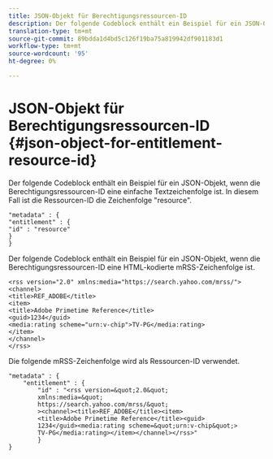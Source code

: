 ```yaml
---
title: JSON-Objekt für Berechtigungsressourcen-ID
description: Der folgende Codeblock enthält ein Beispiel für ein JSON-Objekt, wenn die Berechtigungsressourcen-ID eine einfache Textzeichenfolge ist.
translation-type: tm+mt
source-git-commit: 89bdda1d4bd5c126f19ba75a819942df901183d1
workflow-type: tm+mt
source-wordcount: '95'
ht-degree: 0%

---
```



# JSON-Objekt für Berechtigungsressourcen-ID {#json-object-for-entitlement-resource-id}

Der folgende Codeblock enthält ein Beispiel für ein JSON-Objekt, wenn die Berechtigungsressourcen-ID eine einfache Textzeichenfolge ist. In diesem Fall ist die Ressourcen-ID die Zeichenfolge &quot;resource&quot;.

```
"metadata" : { 
"entitlement" : { 
"id" : "resource" 
} 
}
```

Der folgende Codeblock enthält ein Beispiel für ein JSON-Objekt, wenn die Berechtigungsressourcen-ID eine HTML-kodierte mRSS-Zeichenfolge ist.

```
<rss version="2.0" xmlns:media="https://search.yahoo.com/mrss/"> 
<channel> 
<title>REF_ADOBE</title> 
<item> 
<title>Adobe Primetime Reference</title> 
<guid>1234</guid> 
<media:rating scheme="urn:v-chip">TV-PG</media:rating> 
</item> 
</channel> 
</rss>
```

Die folgende mRSS-Zeichenfolge wird als Ressourcen-ID verwendet.

```
"metadata" : { 
    "entitlement" : { 
        "id" : "<rss version=&quot;2.0&quot; 
        xmlns:media=&quot; 
        https://search.yahoo.com/mrss/&quot; 
        ><channel><title>REF_ADOBE</title><item> 
        <title>Adobe Primetime Reference</title><guid> 
        1234</guid><media:rating scheme=&quot;urn:v-chip&quot;> 
        TV-PG</media:rating></item></channel></rss>" 
        } 
} 
```
